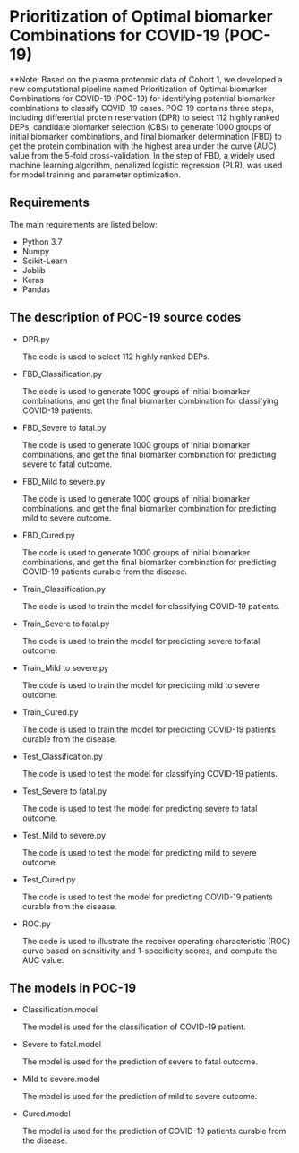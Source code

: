 # Prioritization of Optimal biomarker Combinations for COVID-19 (POC-19)

**Note: Based on the plasma proteomic data of Cohort 1, we developed a new computational pipeline named Prioritization of Optimal biomarker Combinations for COVID-19 (POC-19) for identifying potential biomarker combinations to classify COVID-19 cases. POC-19 contains three steps, including differential protein reservation (DPR) to select 112 highly ranked DEPs, candidate biomarker selection (CBS) to generate 1000 groups of initial biomarker combinations, and final biomarker determination (FBD) to get the protein combination with the highest area under the curve (AUC) value from the 5-fold cross-validation. In the step of FBD, a widely used machine learning algorithm, penalized logistic regression (PLR), was used for model training and parameter optimization.


## Requirements

The main requirements are listed below:

* Python 3.7
* Numpy
* Scikit-Learn
* Joblib
* Keras
* Pandas


## The description of POC-19 source codes

* DPR.py

    The code is used to select 112 highly ranked DEPs.

* FBD_Classification.py

    The code is used to generate 1000 groups of initial biomarker combinations, and get the final biomarker combination for classifying COVID-19 patients.
* FBD_Severe to fatal.py

    The code is used to generate 1000 groups of initial biomarker combinations, and get the final biomarker combination for predicting severe to fatal outcome.
* FBD_Mild to severe.py

    The code is used to generate 1000 groups of initial biomarker combinations, and get the final biomarker combination for predicting mild to severe outcome.
* FBD_Cured.py

    The code is used to generate 1000 groups of initial biomarker combinations, and get the final biomarker combination for predicting COVID-19 patients curable from the disease.

* Train_Classification.py

    The code is used to train the model for classifying COVID-19 patients.
* Train_Severe to fatal.py

    The code is used to train the model for predicting severe to fatal outcome.
* Train_Mild to severe.py

    The code is used to train the model for predicting mild to severe outcome.
* Train_Cured.py

    The code is used to train the model for predicting COVID-19 patients curable from the disease.
* Test_Classification.py

    The code is used to test the model for classifying COVID-19 patients.
* Test_Severe to fatal.py

    The code is used to test the model for predicting severe to fatal outcome.
* Test_Mild to severe.py

    The code is used to test the model for predicting mild to severe outcome.
* Test_Cured.py

    The code is used to test the model for predicting COVID-19 patients curable from the disease.
	
* ROC.py

    The code is used to illustrate the receiver operating characteristic (ROC) curve based on sensitivity and 1-specificity scores, and compute the AUC value.


## The models in POC-19

* Classification.model 

    The model is used for the classification of COVID-19 patient.
* Severe to fatal.model 

    The model is used for the prediction of severe to fatal outcome.
* Mild to severe.model 

    The model is used for the prediction of mild to severe outcome.
* Cured.model 

    The model is used for the prediction of COVID-19 patients curable from the disease.
